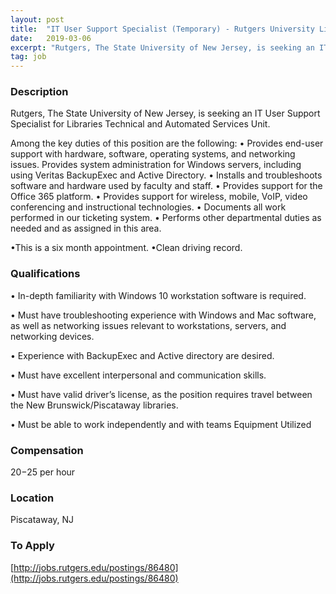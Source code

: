 ```yaml
---
layout: post
title:  "IT User Support Specialist (Temporary) - Rutgers University Libraries"
date:   2019-03-06
excerpt: "Rutgers, The State University of New Jersey, is seeking an IT User Support Specialist for Libraries Technical and Automated Services Unit. Among the key duties of this position are the following: • Provides end-user support with hardware, software, operating systems, and networking issues. Provides system administration for Windows servers, including..."
tag: job
---
```


### Description   

Rutgers, The State University of New Jersey, is seeking an IT User Support Specialist for Libraries Technical and Automated Services Unit.

Among the key duties of this position are the following:
• Provides end-user support with hardware, software, operating systems, and networking issues. Provides system administration for Windows servers, including using Veritas BackupExec and Active Directory.
• Installs and troubleshoots software and hardware used by faculty and staff.
• Provides support for the Office 365 platform.
• Provides support for wireless, mobile, VoIP, video conferencing and instructional technologies.
• Documents all work performed in our ticketing system.
• Performs other departmental duties as needed and as assigned in this area.

•This is a six month appointment.
•Clean driving record.




### Qualifications   


• In-depth familiarity with Windows 10 workstation software is required.

• Must have troubleshooting experience with Windows and Mac software, as well as networking issues relevant to workstations, servers, and networking devices.

• Experience with BackupExec and Active directory are desired.

• Must have excellent interpersonal and communication skills.

• Must have valid driver’s license, as the position requires travel between the New Brunswick/Piscataway libraries.

• Must be able to work independently and with teams
Equipment Utilized 	


### Compensation   

$20-$25 per hour


### Location   

Piscataway, NJ




### To Apply   

[http://jobs.rutgers.edu/postings/86480](http://jobs.rutgers.edu/postings/86480)





